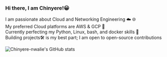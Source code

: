 ### Hi there, I am Chinyere!:grinning:


I am passionate about Cloud and Networking Engineering ☁️ 🌐 <br/>
My preferred Cloud platforms are AWS & GCP 💭 <br/>
Currently perfecting my Python, Linux, bash, and docker skills 🧰 <br/>
Building projects🛠 is my best part; I am open to open-source contributions<br/>

![Chinyere-nwalie's GitHub stats](https://github-readme-stats.vercel.app/api?username=Chinyere-nwalie&show_icons=true&theme=radical)
